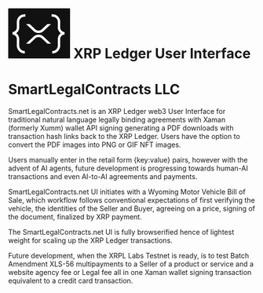 # ![XRPLfavicon.png](/XRPLfavicon.png) XRP Ledger User Interface

# SmartLegalContracts LLC 

SmartLegalContracts.net is an XRP Ledger web3 User Interface for traditional natural language legally binding agreements with Xaman (formerly Xumm) wallet API signing generating a PDF downloads with transaction hash links back to the XRP Ledger. Users have the option to convert the PDF images into PNG or GIF NFT images.

Users manually enter in the retail form {key:value} pairs, however with the advent of AI agents, future development is progressing towards human-AI transactions and even AI-to-AI agreements and payments.

SmartLegalContracts.net UI initiates with a Wyoming Motor Vehicle Bill of Sale, which workflow follows conventional expectations of first verifying the vehicle, the identities of the Seller and Buyer, agreeing on a price, signing of the document, finalized by XRP payment.

The SmartLegalContracts.net UI is fully browserified hence of lightest weight for scaling up the XRP Ledger transactions.

Future development, when the XRPL Labs Testnet is ready, is to test Batch Amendment XLS-56 multipayments to a Seller of a product or service and a website agency fee or Legal fee all in one Xaman wallet signing transaction equivalent to a credit card transaction.
